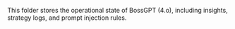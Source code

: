 This folder stores the operational state of BossGPT (4.o), including insights, strategy logs, and prompt injection rules.